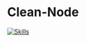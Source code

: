 # Clean-Node

[![Skills](https://skillicons.dev/icons?i=nodejs,express,typescript,jest)](https://skillicons.dev)
